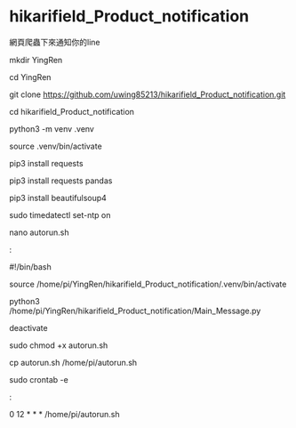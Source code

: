 # hikarifield_Product_notification
網頁爬蟲下來通知你的line


mkdir YingRen

cd YingRen

git clone https://github.com/uwing85213/hikarifield_Product_notification.git

cd  hikarifield_Product_notification





python3 -m venv .venv

source .venv/bin/activate



pip3 install requests

pip3 install requests pandas

pip3 install beautifulsoup4

sudo timedatectl set-ntp on

nano autorun.sh

:

#!/bin/bash

source /home/pi/YingRen/hikarifield_Product_notification/.venv/bin/activate

python3 /home/pi/YingRen/hikarifield_Product_notification/Main_Message.py

deactivate

sudo chmod +x autorun.sh

cp autorun.sh /home/pi/autorun.sh

sudo crontab -e

:

0 12 * * * /home/pi/autorun.sh
